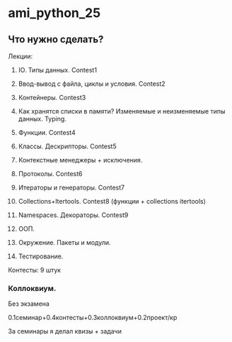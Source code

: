 # ami_python_25

## Что нужно сделать?

Лекции:

1. IO. Типы данных. Contest1

2. Ввод-вывод с файла, циклы и условия. Contest2

3. Контейнеры. Contest3

4. Как хранятся списки в памяти? Изменяемые и неизменяемые типы данных. Typing.

5. Функции. Contest4

6. Классы. Дескрипторы. Contest5

7. Контекстные менеджеры + исключения.

8. Протоколы. Contest6

9. Итераторы и генераторы. Contest7

10. Collections+Itertools. Contest8 (функции + collections itertools)

11. Namespaces. Декораторы. Contest9

12. ООП.

13. Окружение. Пакеты и модули.

14. Тестирование.

Контесты:
9 штук

### Коллоквиум.

Без экзамена

0.1семинар+0.4контесты+0.3коллоквиум+0.2проект/кр

За семинары я делал квизы + задачи
